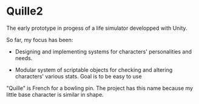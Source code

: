 # Quille2
 
The early prototype in progess of a life simulator developped with Unity.

So far, my focus has been:



- Designing and implementing systems for characters' personalities and needs.

- Modular system of scriptable objects for checking and altering characters' various stats. 
 Goal is to be easy to use 



"Quille" is French for a bowling pin. The project has this name because my little base character is similar in shape.
